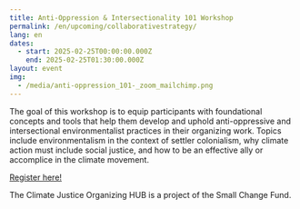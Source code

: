 ```yaml
---
title: Anti-Oppression & Intersectionality 101 Workshop
permalink: /en/upcoming/collaborativestrategy/
lang: en
dates:
  - start: 2025-02-25T00:00:00.000Z
    end: 2025-02-25T01:30:00.000Z
layout: event
img:
  - /media/anti-oppression_101-_zoom_mailchimp.png
---
```

The goal of this workshop is to equip participants with foundational concepts and tools that help them develop and uphold anti-oppressive and intersectional environmentalist practices in their organizing work. Topics include environmentalism in the context of settler colonialism, why climate action must include social justice, and how to be an effective ally or accomplice in the climate movement.

[R﻿egister here!](https://us02web.zoom.us/meeting/register/BBSDAHDBTH6IYbloBFqRxA)

T﻿he Climate Justice Organizing HUB is a project of the Small Change Fund.